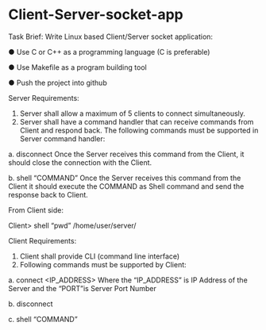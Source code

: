 # Client-Server-socket-app

Task Brief:
Write Linux based Client/Server socket application:
  
  ● Use C or C++ as a programming language (C is preferable)
  
  ● Use Makefile as a program building tool
  
  ● Push the project into github

Server Requirements:
  1. Server shall allow a maximum of 5 clients to connect simultaneously.
  2. Server shall have a command handler that can receive commands from Client and
  respond back. The following commands must be supported in Server command handler:
  
  a. disconnect
  Once the Server receives this command from the Client, it should close the
  connection with the Client.
  
  b. shell “COMMAND”
  Once the Server receives this command from the Client it should execute the COMMAND as Shell command and send the response back to Client.
  
  From Client side:
  
  Client> shell “pwd”
    /home/user/server/

Client Requirements:
  1. Client shall provide CLI (command line interface)
  2. Following commands must be supported by Client:
  
  a. connect <IP_ADDRESS> <PORT>
  Where the “IP_ADDRESS” is IP Address of the Server and the “PORT”is Server
  Port Number
  
  b. disconnect
  
  c. shell “COMMAND”

